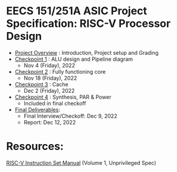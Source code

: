 # EECS 151/251A ASIC Project Specification: RISC-V Processor Design


- [Project Overview](overview.md) : Introduction, Project setup and Grading
- [Checkpoint 1](checkpoint1.md) :  ALU design and Pipeline diagram 
    - Nov 4 (Friday), 2022
- [Checkpoint 2](checkpoint2.md) : Fully functioning core
    - Nov 18 (Friday), 2022
- [Checkpoint 3](checkpoint3.md) : Cache
    - Dec 2 (Friday), 2022
- [Checkpoint 4](checkpoint4.md) : Synthesis, PAR & Power
    - Included in final checkoff
- [Final Deliverables](final.md): 
    - Final Interview/Checkoff: Dec 9, 2022
    - Report: Dec 12, 2022
# Resources:
[RISC-V Instruction Set Manual](https://riscv.org/technical/specifications/) (Volume 1, Unprivileged Spec)
